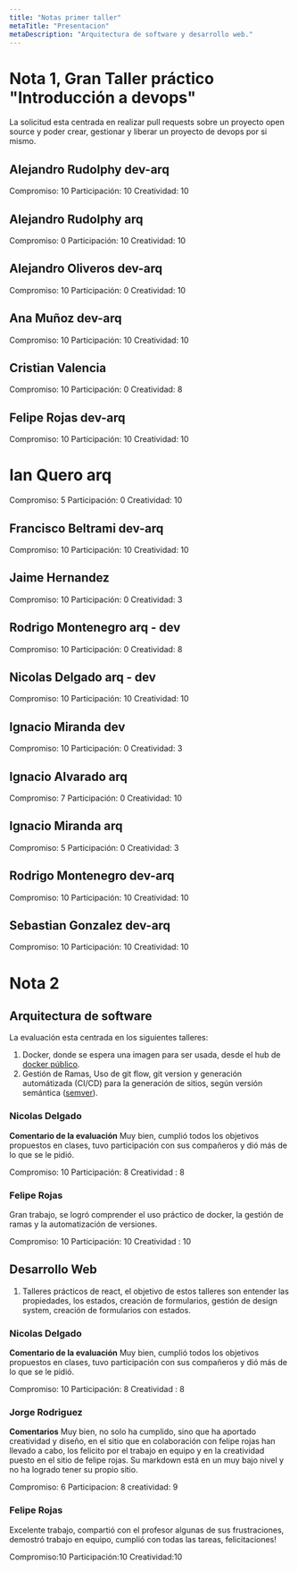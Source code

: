 ```yaml
---
title: "Notas primer taller"
metaTitle: "Presentacion"
metaDescription: "Arquitectura de software y desarrollo web."
---
```


# Nota 1, Gran Taller práctico "Introducción a devops"

La solicitud esta centrada en realizar pull requests sobre un proyecto open source y 
poder crear, gestionar y liberar un proyecto de devops por si mismo.

## Alejandro Rudolphy dev-arq
Compromiso: 10
Participación: 10
Creatividad: 10


## Alejandro Rudolphy arq
Compromiso: 0
Participación: 10
Creatividad: 10


## Alejandro Oliveros dev-arq
Compromiso: 10
Participación: 0 
Creatividad: 10



## Ana Muñoz dev-arq
Compromiso: 10
Participación: 10
Creatividad: 10

## Cristian Valencia
Compromiso: 10
Participación: 0
Creatividad: 8


## Felipe Rojas dev-arq
Compromiso: 10
Participación: 10
Creatividad: 10

# Ian Quero arq
Compromiso: 5
Participación: 0
Creatividad: 10





## Francisco Beltrami dev-arq
Compromiso: 10
Participación: 10
Creatividad: 10

## Jaime Hernandez
Compromiso: 10
Participación: 0
Creatividad: 3


## Rodrigo Montenegro arq - dev
Compromiso: 10
Participación: 0
Creatividad: 8

## Nicolas Delgado  arq - dev

Compromiso: 10
Participación: 10
Creatividad: 10

## Ignacio Miranda dev
Compromiso: 10
Participación: 0
Creatividad: 3

## Ignacio Alvarado arq
Compromiso: 7
Participación: 0
Creatividad: 10


## Ignacio Miranda arq
Compromiso: 5
Participación: 0
Creatividad: 3

## Rodrigo Montenegro dev-arq
Compromiso: 10 
Participación: 10
Creatividad: 10

## Sebastian Gonzalez  dev-arq
Compromiso: 10 
Participación: 10
Creatividad: 10

# Nota 2

## Arquitectura de software

La evaluación esta centrada en los siguientes talleres:

1. Docker, donde se espera una imagen para ser usada, desde el hub de [docker público](https://hub.docker.com).
2. Gestión de Ramas, Uso de git flow, git version y generación automátizada (CI/CD) para la generación de sitios, según versión semántica ([semver](https://semver.org/)).


### Nicolas Delgado

**Comentario de la evaluación**
Muy bien, cumplió todos los objetivos propuestos en clases, tuvo participación con sus compañeros y dió más de lo que se le pidió. 

Compromiso: 10
Participación: 8
Creatividad : 8

### Felipe Rojas
Gran trabajo, se logró comprender el uso práctico de docker, la gestión de ramas y la automatización de versiones.

Compromiso: 10
Participación: 10
Creatividad : 10





## Desarrollo Web

1. Talleres prácticos de react, el objetivo de estos talleres son entender las propiedades, los estados, creación de formularios, gestión de design system, creación de formularios con estados.


### Nicolas Delgado

**Comentario de la evaluación**
Muy bien, cumplió todos los objetivos propuestos en clases, tuvo participación con sus compañeros y dió más de lo que se le pidió. 

Compromiso: 10
Participación: 8
Creatividad : 8

### Jorge Rodriguez
**Comentarios**
Muy bien, no solo ha cumplido, sino que ha aportado creatividad y diseño, en el sitio que en colaboración con felipe rojas han llevado a cabo, los felicito por el trabajo en equipo y en la creatividad puesto en el sitio de felipe rojas.
Su markdown está en un muy bajo nivel y no ha logrado tener su propio sitio.

Compromiso: 6
Participacion: 8
creatividad: 9

### Felipe Rojas
Excelente trabajo, compartió con el profesor algunas de sus frustraciones, demostró trabajo en equipo, cumplió con todas las tareas, felicitaciones!

Compromiso:10
Participación:10
Creatividad:10




   








